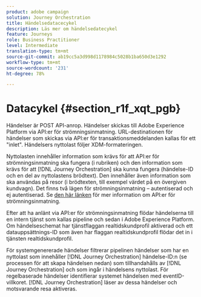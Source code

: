 ```yaml
---
product: adobe campaign
solution: Journey Orchestration
title: Händelsedatacecykel
description: Läs mer om händelsedatecykel
feature: Journeys
role: Business Practitioner
level: Intermediate
translation-type: tm+mt
source-git-commit: ab19cc5a3d998d1178984c5028b1ba650d3e1292
workflow-type: tm+mt
source-wordcount: '231'
ht-degree: 78%

---
```



# Datacykel {#section_r1f_xqt_pgb}

Händelser är POST API-anrop. Händelser skickas till Adobe Experience Platform via API:er för strömningsinmatning. URL-destinationen för händelser som skickas via API:er för transaktionsmeddelanden kallas för ett &quot;inlet&quot;. Händelsers nyttolast följer XDM-formateringen.

Nyttolasten innehåller information som krävs för att API:er för strömningsinmatning ska fungera (i rubriken) och den information som krävs för att [!DNL Journey Orchestration] ska kunna fungera (händelse-ID och en del av nyttolastens brödtext). Den innehåller även information som ska användas på resor (i brödtexten, till exempel värdet på en övergiven kundvagn). Det finns två lägen för strömningsinmatning – autentiserad och ej autentiserad. Se [den här länken](https://docs.adobe.com/content/help/sv-SE/experience-platform/xdm/api/getting-started.html) för mer information om API:er för strömningsinmatning.

Efter att ha anlänt via API:er för strömningsinmatning flödar händelserna till en intern tjänst som kallas pipeline och sedan i Adobe Experience Platform. Om händelseschemat har tjänstflaggan realtidskundprofil aktiverad och ett datauppsättnings-ID som även har flaggan realtidskundprofil flödar det in i tjänsten realtidskundprofil.

För systemgenererade händelser filtrerar pipelinen händelser som har en nyttolast som innehåller [!DNL Journey Orchestration] händelse-ID:n (se processen för att skapa händelsen nedan) som tillhandahålls av [!DNL Journey Orchestration] och som ingår i händelsens nyttolast. För regelbaserade händelser identifierar systemet händelsen med eventID-villkoret. [!DNL Journey Orchestration] läser av dessa händelser och motsvarande resa aktiveras.
